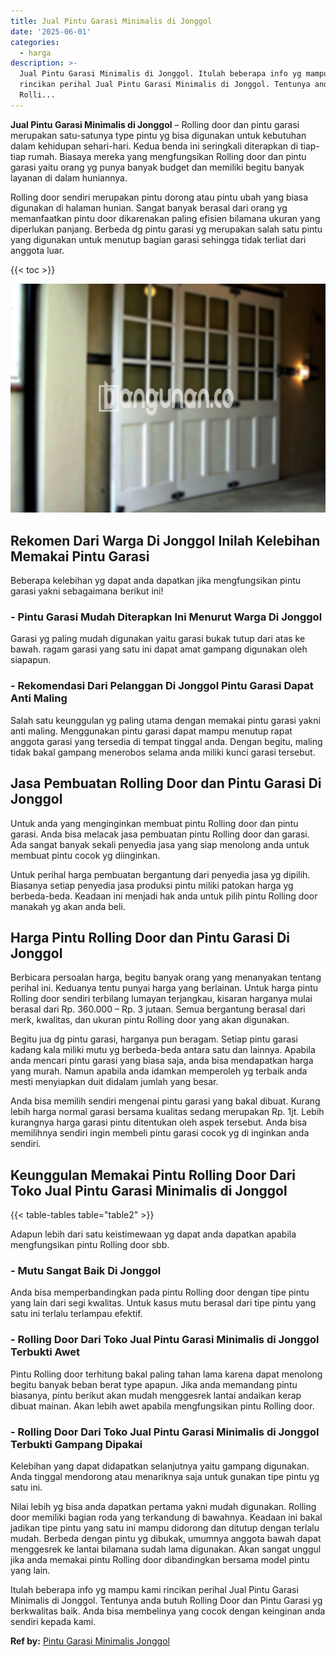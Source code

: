 ```yaml
---
title: Jual Pintu Garasi Minimalis di Jonggol
date: '2025-06-01'
categories:
  - harga
description: >-
  Jual Pintu Garasi Minimalis di Jonggol. Itulah beberapa info yg mampu kami
  rincikan perihal Jual Pintu Garasi Minimalis di Jonggol. Tentunya anda butuh
  Rolli...
---
```


**Jual Pintu Garasi Minimalis di Jonggol** – Rolling door dan pintu garasi merupakan satu-satunya type pintu yg bisa digunakan untuk kebutuhan dalam kehidupan sehari-hari. Kedua benda ini seringkali diterapkan di tiap-tiap rumah. Biasaya mereka yang mengfungsikan Rolling door dan pintu garasi yaitu orang yg punya banyak budget dan memiliki begitu banyak layanan di dalam huniannya.

Rolling door sendiri merupakan pintu dorong atau pintu ubah yang biasa digunakan di halaman hunian. Sangat banyak berasal dari orang yg memanfaatkan pintu door dikarenakan paling efisien bilamana ukuran yang diperlukan panjang. Berbeda dg pintu garasi yg merupakan salah satu pintu yang digunakan untuk menutup bagian garasi sehingga tidak terliat dari anggota luar.

{{< toc >}}

![Jual Pintu Garasi Minimalis di Jonggol](/images/pintu-garasi-66.png)

## Rekomen Dari Warga Di Jonggol Inilah Kelebihan Memakai Pintu Garasi

Beberapa kelebihan yg dapat anda dapatkan jika mengfungsikan pintu garasi yakni sebagaimana berikut ini!

### \- Pintu Garasi Mudah Diterapkan Ini Menurut Warga Di Jonggol

Garasi yg paling mudah digunakan yaitu garasi bukak tutup dari atas ke bawah. ragam garasi yang satu ini dapat amat gampang digunakan oleh siapapun.

### \- Rekomendasi Dari Pelanggan Di Jonggol Pintu Garasi Dapat Anti Maling

Salah satu keunggulan yg paling utama dengan memakai pintu garasi yakni anti maling. Menggunakan pintu garasi dapat mampu menutup rapat anggota garasi yang tersedia di tempat tinggal anda. Dengan begitu, maling tidak bakal gampang menerobos selama anda miliki kunci garasi tersebut.

## Jasa Pembuatan Rolling Door dan Pintu Garasi Di Jonggol

Untuk anda yang menginginkan membuat pintu Rolling door dan pintu garasi. Anda bisa melacak jasa pembuatan pintu Rolling door dan garasi. Ada sangat banyak sekali penyedia jasa yang siap menolong anda untuk membuat pintu cocok yg diinginkan.

Untuk perihal harga pembuatan bergantung dari penyedia jasa yg dipilih. Biasanya setiap penyedia jasa produksi pintu miliki patokan harga yg berbeda-beda. Keadaan ini menjadi hak anda untuk pilih pintu Rolling door manakah yg akan anda beli.

## Harga Pintu Rolling Door dan Pintu Garasi Di Jonggol

Berbicara persoalan harga, begitu banyak orang yang menanyakan tentang perihal ini. Keduanya tentu punyai harga yang berlainan. Untuk harga pintu Rolling door sendiri terbilang lumayan terjangkau, kisaran harganya mulai berasal dari Rp. 360.000 – Rp. 3 jutaan. Semua bergantung berasal dari merk, kwalitas, dan ukuran pintu Rolling door yang akan digunakan.

Begitu jua dg pintu garasi, harganya pun beragam. Setiap pintu garasi kadang kala miliki mutu yg berbeda-beda antara satu dan lainnya. Apabila anda mencari pintu garasi yang biasa saja, anda bisa mendapatkan harga yang murah. Namun apabila anda idamkan memperoleh yg terbaik anda mesti menyiapkan duit didalam jumlah yang besar.

Anda bisa memilih sendiri mengenai pintu garasi yang bakal dibuat. Kurang lebih harga normal garasi bersama kualitas sedang merupakan Rp. 1jt. Lebih kurangnya harga garasi pintu ditentukan oleh aspek tersebut. Anda bisa memilihnya sendiri ingin membeli pintu garasi cocok yg di inginkan anda sendiri.

## Keunggulan Memakai Pintu Rolling Door Dari Toko Jual Pintu Garasi Minimalis di Jonggol

{{< table-tables table="table2" >}}

Adapun lebih dari satu keistimewaan yg dapat anda dapatkan apabila mengfungsikan pintu Rolling door sbb.

### \- Mutu Sangat Baik Di Jonggol

Anda bisa memperbandingkan pada pintu Rolling door dengan tipe pintu yang lain dari segi kwalitas. Untuk kasus mutu berasal dari tipe pintu yang satu ini terlalu terlampau efektif.

### \- Rolling Door Dari Toko Jual Pintu Garasi Minimalis di Jonggol Terbukti Awet

Pintu Rolling door terhitung bakal paling tahan lama karena dapat menolong begitu banyak beban berat type apapun. Jika anda memandang pintu biasanya, pintu berikut akan mudah menggesrek lantai andaikan kerap dibuat mainan. Akan lebih awet apabila mengfungsikan pintu Rolling door.

### \- Rolling Door Dari Toko Jual Pintu Garasi Minimalis di Jonggol Terbukti Gampang Dipakai

Kelebihan yang dapat didapatkan selanjutnya yaitu gampang digunakan. Anda tinggal mendorong atau menariknya saja untuk gunakan tipe pintu yg satu ini.

Nilai lebih yg bisa anda dapatkan pertama yakni mudah digunakan. Rolling door memiliki bagian roda yang terkandung di bawahnya. Keadaan ini bakal jadikan tipe pintu yang satu ini mampu didorong dan ditutup dengan terlalu mudah. Berbeda dengan pintu yg dibukak, umumnya anggota bawah dapat menggesrek ke lantai bilamana sudah lama digunakan. Akan sangat unggul jika anda memakai pintu Rolling door dibandingkan bersama model pintu yang lain.

Itulah beberapa info yg mampu kami rincikan perihal Jual Pintu Garasi Minimalis di Jonggol. Tentunya anda butuh Rolling Door dan Pintu Garasi yg berkwalitas baik. Anda bisa membelinya yang cocok dengan keinginan anda sendiri kepada kami.

**Ref by:** [Pintu Garasi Minimalis Jonggol](https://id.wikipedia.org/wiki/Pintu)
